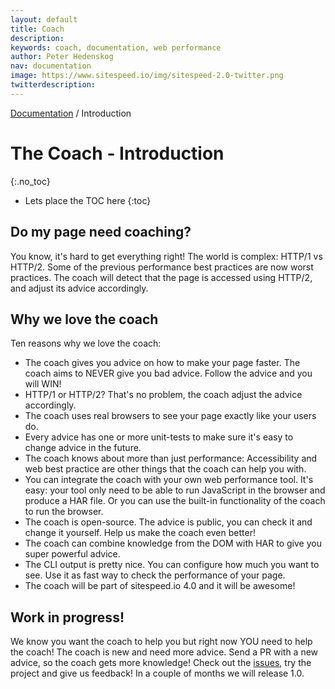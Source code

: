 ```yaml
---
layout: default
title: Coach
description:
keywords: coach, documentation, web performance
author: Peter Hedenskog
nav: documentation
image: https://www.sitespeed.io/img/sitespeed-2.0-twitter.png
twitterdescription:
---
```

[Documentation](/documentation/coach/) / Introduction

# The Coach - Introduction
{:.no_toc}

* Lets place the TOC here
{:toc}


## Do my page need coaching?

You know, it's hard to get everything right! The world is complex: HTTP/1 vs HTTP/2. Some of the previous performance best practices are now worst practices. The coach will detect that the page is accessed using HTTP/2, and adjust its advice accordingly.


## Why we love the coach
Ten reasons why we love the coach:

 - The coach gives you advice on how to make your page faster. The coach aims to NEVER give you bad advice. Follow the advice and you will WIN!
 - HTTP/1 or HTTP/2? That's no problem, the coach adjust the advice accordingly.
 - The coach uses real browsers to see your page exactly like your users do.
 - Every advice has one or more unit-tests to make sure it's easy to change advice in the future.
 - The coach knows about more than just performance: Accessibility and web best practice are other things that the coach can help you with.
 - You can integrate the coach with your own web performance tool. It's easy: your tool only need to be able to run JavaScript in the browser and produce a HAR file. Or you can use the built-in functionality of the coach to run the browser.
 - The coach is open-source. The advice is public, you can check it and change it yourself. Help us make the coach even better!
 - The coach can combine knowledge from the DOM with HAR to give you super powerful advice.
 - The CLI output is pretty nice. You can configure how much you want to see. Use it as fast way to check the performance of your page.
 - The coach will be part of sitespeed.io 4.0 and it will be awesome!

## Work in progress!
We know you want the coach to help you but right now YOU need to help the coach! The coach is new and need more advice. Send a PR with a new advice, so the coach gets more knowledge! Check out the [issues](https://github.com/sitespeedio/coach/issues), try the project and give us feedback! In a couple of months we will release 1.0.
